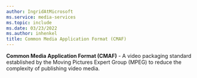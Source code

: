 ```yaml
---
author: IngridAtMicrosoft
ms.service: media-services
ms.topic: include
ms.date: 03/23/2022
ms.author: inhenkel
title: Common Media Application Format (CMAF)
---
```


**Common Media Application Format (CMAF)** - A video packaging standard established by the Moving Pictures Expert Group (MPEG) to reduce the complexity of publishing video media.
